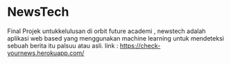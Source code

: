 # NewsTech
Final Projek untukkelulusan di orbit future academi , newstech adalah aplikasi web based yang menggunakan machine learning untuk mendeteksi sebuah berita itu palsuu atau asli.
link : https://check-yournews.herokuapp.com/
